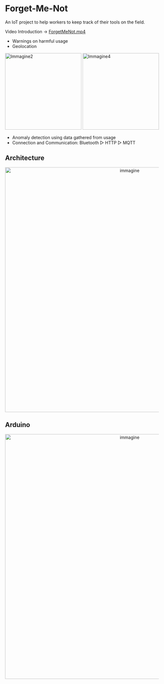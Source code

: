 # Forget-Me-Not
An IoT project to help workers to keep track of their tools on the field.

Video Introduction → 
[ForgetMeNot.mp4](https://github.com/user-attachments/assets/45de3454-c18a-4b9c-b492-9bedeb7065a4)

- Warnings on harmful usage
- Geolocation
<p align="left">
<img height="250" alt="Immagine2" src="https://github.com/user-attachments/assets/cb6efbc4-8fa7-490f-956e-2fff8f4990ca" />
<img height="250" alt="Immagine4" src="https://github.com/user-attachments/assets/0b7a7aaf-6f4b-4cec-a464-864da2ac5848" />
</p>

- Anomaly detection using data gathered from usage
- Connection and Communication: Bluetooth ▻ HTTP ▻ MQTT

## Architecture
<p align="center">
  <img width="800" alt="immagine" src="https://github.com/user-attachments/assets/3b139106-8a98-4fed-b295-f31c212aa440" />
</p>

## Arduino
<p align="center">
<img width="800" alt="immagine" src="https://github.com/user-attachments/assets/729eb1c5-a8c2-4d25-b970-3b41c37b0067" />
</p>
